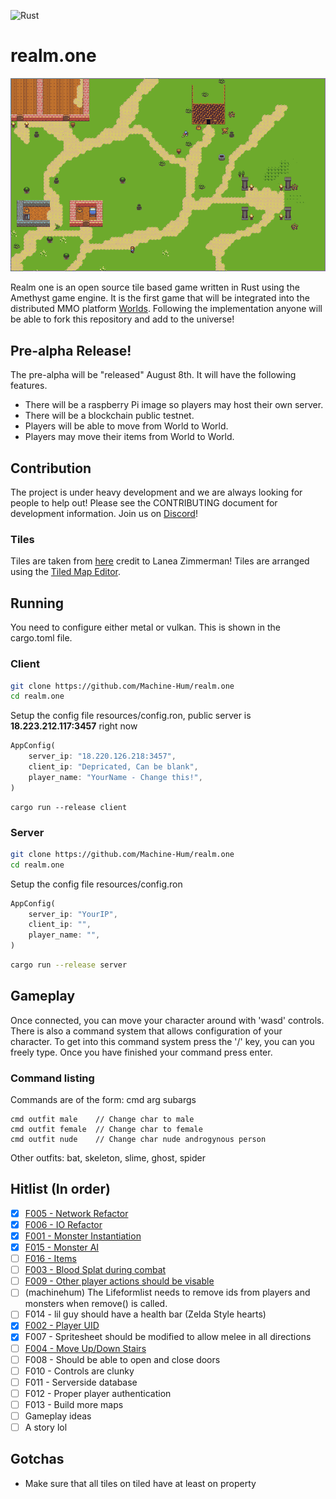 ![Rust](https://github.com/Machine-Hum/realm.one/workflows/Rust/badge.svg)

# realm.one
![alt text](resources/img/screen3.png)

Realm one is an open source tile based game written in Rust using the Amethyst
game engine. It is the first game that will be integrated into the distributed
MMO platform [Worlds](https://github.com/Machine-Hum/Worlds). Following the
implementation anyone will be able to fork this repository and add to the
universe!

## Pre-alpha Release!
The pre-alpha will be "released" August 8th. It will have the following features.
- There will be a raspberry Pi image so players may host their own server.
- There will be a blockchain public testnet.
- Players will be able to move from World to World. 
- Players may move their items from World to World.

## Contribution
The project is under heavy development and we are always looking for people to
help out! Please see the CONTRIBUTING document for development information. Join
us on [Discord](https://discord.gg/ghJSrJk)!

### Tiles
Tiles are taken from
[here](https://opengameart.org/content/tiny-16-basic?page=1) credit to Lanea
Zimmerman! Tiles are arranged using the [Tiled Map
Editor](https://www.mapeditor.org/).

## Running
You need to configure either metal or vulkan. This is shown in the cargo.toml file.

### Client

```bash
git clone https://github.com/Machine-Hum/realm.one
cd realm.one
```

Setup the config file resources/config.ron, public server is **18.223.212.117:3457** right now 
```rust 
AppConfig(
    server_ip: "18.220.126.218:3457",
    client_ip: "Depricated, Can be blank",
    player_name: "YourName - Change this!",
)
```

```console
cargo run --release client 
```

### Server 

```bash
git clone https://github.com/Machine-Hum/realm.one
cd realm.one
```

Setup the config file resources/config.ron 
```rust
AppConfig(
    server_ip: "YourIP",
    client_ip: "",
    player_name: "",
)
```

```bash
cargo run --release server
```

## Gameplay
Once connected, you can move your character around with 'wasd' controls. There
is also a command system that allows configuration of your character. To get
into this command system press the '/' key, you can you freely type. Once you
have finished your command press enter.

### Command listing
Commands are of the form: cmd arg subargs

```
cmd outfit male    // Change char to male
cmd outfit female  // Change char to female
cmd outfit nude    // Change char nude androgynous person 
```

Other outfits: bat, skeleton, slime, ghost, spider


## Hitlist (In order)
* [x] [F005 - Network Refactor](features/F005/)
* [x] [F006 - IO Refactor](features/F006/)
* [x] [F001 - Monster Instantiation](features/F001/)
* [x] [F015 - Monster AI](features/F015/)
* [ ] [F016 - Items](features/F016/)
* [ ] [F003 - Blood Splat during combat](features/F003/)
* [ ] [F009 - Other player actions should be visable](features/F009) 
* [ ] (machinehum) The Lifeformlist needs to remove ids from players and monsters when remove() is called.
* [ ] F014 - lil guy should have a health bar (Zelda Style hearts)
* [x] [F002 - Player UID](features/F002/)
* [x] F007 - Spritesheet should be modified to allow melee in all directions
* [ ] [F004 - Move Up/Down Stairs](features/F004/)
* [ ] F008 - Should be able to open and close doors
* [ ] F010 - Controls are clunky
* [ ] F011 - Serverside database
* [ ] F012 - Proper player authentication
* [ ] F013 - Build more maps
* [ ] Gameplay ideas
* [ ] A story lol

## Gotchas
- Make sure that all tiles on tiled have at least on property
